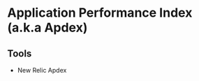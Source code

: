 # Application Performance Index (a.k.a Apdex)

<!--
https://www.freshworks.com/website-monitoring/what-is-apdex/
https://www.dynatrace.com/support/help/how-to-use-dynatrace/real-user-monitoring/basic-concepts/ratings/apdex-ratings/
https://tanzu.vmware.com/content/blog/what-is-apdex-how-can-it-help
https://sematext.com/blog/how-to-use-your-apdex-score-to-measure-user-satisfaction/
https://support.smartbear.com/alertsite/docs/monitors/metrics/apdex.html
https://docs.newrelic.com/docs/apm/new-relic-apm/apdex/apdex-measure-user-satisfaction/

0.85
-->

## Tools

- New Relic Apdex

<!--
Datadog
-->
